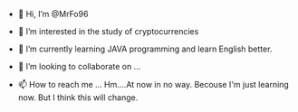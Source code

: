 - 👋 Hi, I’m @MrFo96
- 👀 I’m interested in the study of cryptocurrencies

- 🌱 I’m currently learning JAVA programming and learn English better.

- 💞️ I’m looking to collaborate on ...

- 📫 How to reach me ...
Hm....At now  in no way. Becouse I'm just learning now.
But I think this will change.



<!---
MrFo96/MrFo96 is a ✨ special ✨ repository because its `README.md` (this file) appears on your GitHub profile.
You can click the Preview link to take a look at your changes.
--->
